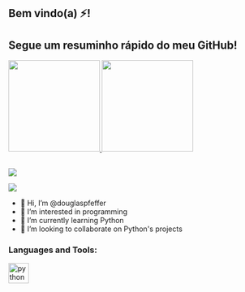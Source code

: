 ## Bem vindo(a) ⚡! 
## Segue um resuminho rápido do meu GitHub!
 <div>
  <a href="https://github.com/douglaspfeffer">
  <img height="180em" src="https://github-readme-stats.vercel.app/api?username=douglaspfeffer&show_icons=true&theme=dark&include_all_commits=true&count_private=true"/>
  <img height="180em" src="https://github-readme-stats.vercel.app/api/top-langs/?username=douglaspfeffer&layout=compact&langs_count=16&theme=dark"/>

  
  ##
 
<div> 

  <a href="https://instagram.com/dougfeffer" target="_blank"><img src="https://img.shields.io/badge/-Instagram-%230A0A0A?style=for-the-badge&logo=instagram&logoColor=white" target="_blank"></a>
   
   <a href="https://www.linkedin.com/in/douglaspfeffer/" target="_blank"><img src="https://img.shields.io/badge/-LinkedIn-%230077B5?style=for-the-badge&logo=linkedin&logoColor=white" target="_blank"></a> 
   
</div>

- 👋 Hi, I’m @douglaspfeffer
- 👀 I’m interested in programming
- 🌱 I’m currently learning Python
- 💞️ I’m looking to collaborate on Python's projects

<!---
douglaspfeffer/douglaspfeffer is a ✨ special ✨ repository because its `README.md` (this file) appears on your GitHub profile.
You can click the Preview link to take a look at your changes.
--->
   

<div>
<h3 align="left">Languages and Tools:</h3>
<p align="left"> <a href="https://www.python.org/" target="_blank"> <img src="https://cdn.iconscout.com/icon/free/png-256/python-3521655-2945099.png" alt="python" width="40" height="40"/> </a>
 
 
 <!---
 <a href="https://www.w3schools.com/css/" target="_blank"> <img src="https://raw.githubusercontent.com/devicons/devicon/master/icons/css3/css3-original-wordmark.svg" alt="css3" width="40" height="40"/> 
 </a>
 </a> 
   <a href="https://www.w3.org/html/" target="_blank"> <img src="https://raw.githubusercontent.com/devicons/devicon/master/icons/html5/html5-original-wordmark.svg" alt="html5" width="40" height="40"/> 
   </a> 
   <a href="https://developer.mozilla.org/en-US/docs/Web/JavaScript" target="_blank"> <img src="https://raw.githubusercontent.com/devicons/devicon/master/icons/javascript/javascript-original.svg" alt="javascript" width="40" height="40"/> 
   </a> 
   <a href="https://www.linux.org/" target="_blank"> <img src="https://raw.githubusercontent.com/devicons/devicon/master/icons/linux/linux-original.svg" alt="linux" width="40" height="40"/> 
   </a> 
   <a href="https://reactjs.org/" target="_blank"> <img src="https://raw.githubusercontent.com/devicons/devicon/master/icons/react/react-original-wordmark.svg" alt="react" width="40" height="40"/> 
   </a>
   <a href="https://www.typescriptlang.org/" target="_blank"> <img src="https://raw.githubusercontent.com/devicons/devicon/master/icons/typescript/typescript-original.svg" alt="typescript" width="40" height="40"/> </a> </p>
 </div>
--->
